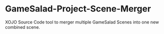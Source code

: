 # GameSalad-Project-Scene-Merger
XOJO Source Code tool to merger multiple GameSalad Scenes into one new combined scene.
